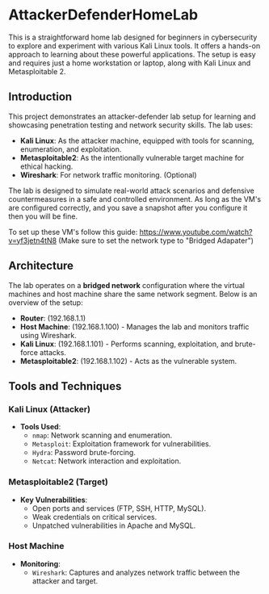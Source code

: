 # AttackerDefenderHomeLab
This is a straightforward home lab designed for beginners in cybersecurity to explore and experiment with various Kali Linux tools. It offers a hands-on approach to learning about these powerful applications. The setup is easy and requires just a home workstation or laptop, along with Kali Linux and Metasploitable 2.

## Introduction
This project demonstrates an attacker-defender lab setup for learning and showcasing penetration testing and network security skills. The lab uses:

- **Kali Linux**: As the attacker machine, equipped with tools for scanning, enumeration, and exploitation.
- **Metasploitable2**: As the intentionally vulnerable target machine for ethical hacking.
- **Wireshark**: For network traffic monitoring. (Optional)

The lab is designed to simulate real-world attack scenarios and defensive countermeasures in a safe and controlled environment. As long as the VM's are configured correctly, and you save a snapshot after you configure it then you will be fine. 

To set up these VM's follow this guide: 
https://www.youtube.com/watch?v=yf3jetn4tN8 (Make sure to set the network type to "Bridged Adapater") 

## Architecture
The lab operates on a **bridged network** configuration where the virtual machines and host machine share the same network segment. Below is an overview of the setup:

- **Router**: (192.168.1.1)
- **Host Machine**: (192.168.1.100) - Manages the lab and monitors traffic using Wireshark.
- **Kali Linux**: (192.168.1.101) - Performs scanning, exploitation, and brute-force attacks.
- **Metasploitable2**: (192.168.1.102) - Acts as the vulnerable system.

## Tools and Techniques
### Kali Linux (Attacker)
- **Tools Used**:
  - `nmap`: Network scanning and enumeration.
  - `Metasploit`: Exploitation framework for vulnerabilities.
  - `Hydra`: Password brute-forcing.
  - `Netcat`: Network interaction and exploitation.

### Metasploitable2 (Target)
- **Key Vulnerabilities**:
  - Open ports and services (FTP, SSH, HTTP, MySQL).
  - Weak credentials on critical services.
  - Unpatched vulnerabilities in Apache and MySQL.

### Host Machine
- **Monitoring**:
  - `Wireshark`: Captures and analyzes network traffic between the attacker and target.

